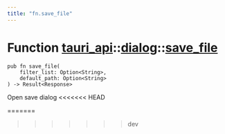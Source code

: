 ```yaml
---
title: "fn.save_file"
---
```


# Function [tauri_api](/docs/api/rust/tauri_api/../index.html)::​[dialog](/docs/api/rust/tauri_api/index.html)::​[save_file](/docs/api/rust/tauri_api/)

    pub fn save_file(
        filter_list: Option<String>, 
        default_path: Option<String>
    ) -> Result<Response>

Open save dialog
<<<<<<< HEAD
      
=======
>>>>>>> dev
